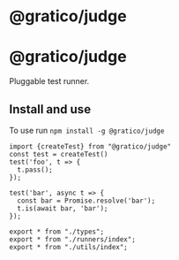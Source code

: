 
# @gratico/judge

@gratico/judge
=====

Pluggable test runner.

Install and use
---------------

To use run `npm install -g @gratico/judge`

    import {createTest} from "@gratico/judge"
    const test = createTest()
    test('foo', t => {
      t.pass();
    });

    test('bar', async t => {
      const bar = Promise.resolve('bar');
      t.is(await bar, 'bar');
    });



```
export * from "./types";
export * from "./runners/index";
export * from "./utils/index";

```



